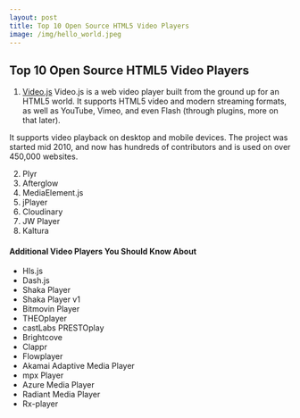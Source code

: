 ```yaml
---
layout: post
title: Top 10 Open Source HTML5 Video Players
image: /img/hello_world.jpeg
---
```


## Top 10 Open Source HTML5 Video Players
1. [Video.js](https://viblo.asia/tags/interview)
Video.js is a web video player built from the ground up for an HTML5 world. It supports HTML5 video and modern streaming formats, as well as YouTube, Vimeo, and even Flash (through plugins, more on that later).

It supports video playback on desktop and mobile devices. The project was started mid 2010, and now has hundreds of contributors and is used on over 450,000 websites.

2. Plyr
3. Afterglow
4. MediaElement.js
5. jPlayer
6. Cloudinary
7. JW Player
8. Kaltura

#### Additional Video Players You Should Know About
- Hls.js
- Dash.js
- Shaka Player
- Shaka Player v1
- Bitmovin Player
- THEOplayer
- castLabs PRESTOplay
- Brightcove
- Clappr
- Flowplayer
- Akamai Adaptive Media Player
- mpx Player
- Azure Media Player
- Radiant Media Player
- Rx-player